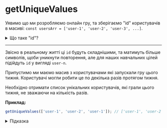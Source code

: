 # getUniqueValues

Уявимо що ми розробляємо онлайн гру, та зберігаємо "id" користувачів в масиві:
`const usersArr = ['user-1', 'user-2', 'user-3', ...]`.

<details>
  <summary>Що таке "id"?</summary>
  
___

 **"id"** - (від англ. **_identity document_**, **_id_**) — унікальна ознака об'єкта,
що дозволяє відрізняти його від інших об'єктів, тобто ідентифікувати.
</details>

___

Звісно в реальному житті ці `id` будуть складнішими, та матимуть більше символів, 
щоби уникнути повторення, але для наших навчальних цілей підійдуть `id` 
у вигляді `user-n`.

Припустимо ми маємо масив з користувачами які запускали гру цього тижня. 
Користувачі могли робити це по декілька разів протягом тижня. 

Необхідно отримати список унікальних користувачів, які грали цього тижня, не зважаючи
на кількість разів.

**Приклад:**

```js
getUniqueValues(['user-1', 'user-2', 'user-1']); // ['user-1', 'user-2']
```

<details>
  <summary>Підказка</summary>
  
___
Знайти унікальні значення можна різними варіантами.
Один з таких способів - це використання колекції [`Set`](https://developer.mozilla.org/en-US/docs/Web/JavaScript/Reference/Global_Objects/Set). 
Ця колекція дозволяє записати значення лише один раз, 
і якщо таке значення в колекції вже існує воно не буде записане повторно.

Алгоритм дій має бути наступним:

* перетворити масив у колекцію `Set`
* колекцію `Set` перетворити назад у масив використовуючи [spread syntax](https://developer.mozilla.org/en-US/docs/Web/JavaScript/Reference/Operators/Spread_syntax)
  
</details>

